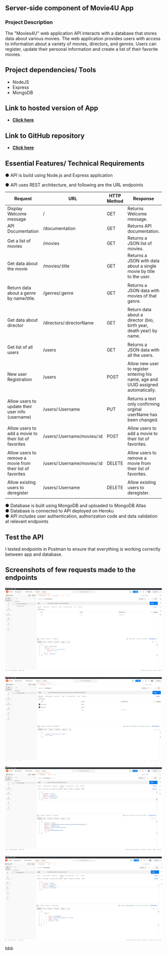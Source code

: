 ## Server-side component of Movie4U App

### <b> Project Description </b>

The "Movies4U" web application API interacts with a database that stores data about various movies. The web application provides users with access to information about a variety of movies, directors, and genres. Users can register, update their personal information and create a list of their favorite movies.

## Project dependencies/ Tools

- NodeJS
- Express
- MongoDB

## Link to hosted version of App

- **[Click here](https://themovies4u.herokuapp.com/)**

## Link to GitHub repository

- **[Click here](https://github.com/Ak4ni/Movies4U)**

## Essential Features/ Technical Requirements

● API is build using Node.js and Express application

● API uses REST architecture, and following are the URL endpoints

| Request                                                    | URL                         | HTTP Method | Response                                                                           |
| ---------------------------------------------------------- | --------------------------- | ----------- | ---------------------------------------------------------------------------------- |
| Display Welcome message                                    | /                           | GET         | Returns Welcome message.                                                           |
| API Documentation                                          | /documentation              | GET         | Returns API documentation.                                                         |
| Get a list of movies                                       | /movies                     | GET         | Returns a JSON list of movies.                                                     |
| Get data about the movie                                   | /movies/:title              | GET         | Returns a JSON with data about a single movie by title to the user.                |
|                                                            |
| Return data about a genre by name/title.                   | /genres/:genre              | GET         | Returns a JSON data with movies of that genre.                                     |
|                                                            |
| Get data about director                                    | /directors/:directorName    | GET         | Return data about a director (bio, birth year, death year) by name.                |
|                                                            |
| Get list of all users                                      | /users                      | GET         | Returns a JSON data with all the users.                                            |
|                                                            |
| New user Registration                                      | /users                      | POST        | Allow new user to register entering his name, age and UUID assigned automatically. |
|                                                            |
| Allow users to update their user info (username)           | /users/:Username            | PUT         | Returns a text only confirming orginal userName has been changed.                  |
|                                                            |
| Allow users to add a movie to their list of favorites      | /users/:Username/movies/:id | POST        | Allow users to add a movie to their list of favorites.                             |
|                                                            |
| Allow users to remove a movie from their list of favorites | /users/:Username/movies/:id | DELETE      | Allow users to remove a movie from their list of favorites.                        |
|                                                            |
| Allow existing users to deregister                         | /users/:Username            | DELETE      | Allow existing users to deregister.                                                |
|                                                            |

● Database is built using MongoDB and uploaded to MongoDB Atlas <br />
● Database is connected to API deployed on Heroku<br />
● API includes user authentication, authorization code and data validation at relevant endpoints

## Test the API

I tested endpoints in Postman to ensure that everything is working correctly between app and database.

## Screenshots of few requests made to the endpoints

![alt movies title endpoint](https://github.com/Ak4ni/Movies4U/blob/main/images/MovieTTLE.png)

![alt  fail login endpoint](https://github.com/Ak4ni/Movies4U/blob/main/images/failed-login.png)

![alt password hashing](https://github.com/Ak4ni/Movies4U/blob/main/images/hash-password.png)

![alt validation email endpoint](https://github.com/Ak4ni/Movies4U/blob/main/images/validation-email-error.png)

bbb
